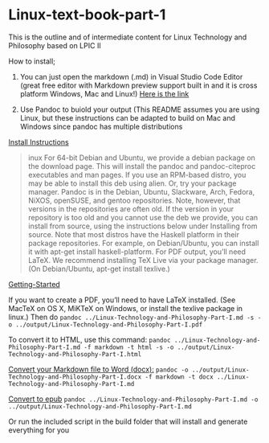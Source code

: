 # Linux-text-book-part-1
This is the outline and of intermediate content for Linux Technology and Philosophy based on LPIC II


How to install;

1.  You can just open the markdown (.md) in Visual Studio Code Editor (great free editor with Markdown preview support built in and it is cross platform Windows, Mac and Linux!) [Here is the link](https://code.visualstudio.com/)

2.  Use Pandoc to buiold your output (This README assumes you are using Linux, but these instructions can be adapted to build on Mac and Windows since pandoc has multiple distributions

[Install Instructions](http://pandoc.org/installing.html)

> inux
For 64-bit Debian and Ubuntu, we provide a debian package on the download page. This will install the pandoc and pandoc-citeproc executables and man pages. If you use an RPM-based distro, you may be able to install this deb using alien.
Or, try your package manager. Pandoc is in the Debian, Ubuntu, Slackware, Arch, Fedora, NiXOS, openSUSE, and gentoo repositories. Note, however, that versions in the repositories are often old.
If the version in your repository is too old and you cannot use the deb we provide, you can install from source, using the instructions below under Installing from source. Note that most distros have the Haskell platform in their package repositories. For example, on Debian/Ubuntu, you can install it with apt-get install haskell-platform.
For PDF output, you’ll need LaTeX. We recommend installing TeX Live via your package manager. (On Debian/Ubuntu, apt-get install texlive.)

[Getting-Started](http://pandoc.org/getting-started.html)

If you want to create a PDF, you’ll need to have LaTeX installed. (See MacTeX on OS X, MiKTeX on Windows, or install the texlive package in linux.) Then do
`pandoc ../Linux-Technology-and-Philosophy-Part-I.md -s -o ../output/Linux-Technology-and-Philosophy-Part-I.pdf`

To convert it to HTML, use this command:
`pandoc ../Linux-Technology-and-Philosophy-Part-I.md -f markdown -t html -s -o ../output/Linux-Technology-and-Philosophy-Part-I.html`

[Convert your Markdown file to Word (docx):](http://bob.yexley.net/generate-a-word-document-from-markdown-on-os-x/)
`pandoc -o ../output/Linux-Technology-and-Philosophy-Part-I.docx -f markdown -t docx ../Linux-Technology-and-Philosophy-Part-I.md`

[Convert to epub](http://pandoc.org/epub.html)
`pandoc ../Linux-Technology-and-Philosophy-Part-I.md -o ../output/Linux-Technology-and-Philosophy-Part-I.md`

Or run the included script in the build folder that will install and generate everything for you 